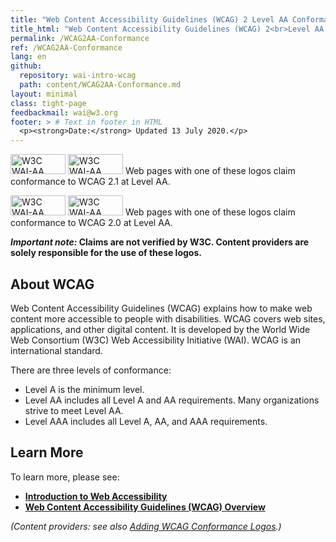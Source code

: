 ```yaml
---
title: "Web Content Accessibility Guidelines (WCAG) 2 Level AA Conformance"
title_html: "Web Content Accessibility Guidelines (WCAG) 2<br>Level AA Conformance"
permalink: /WCAG2AA-Conformance
ref: /WCAG2AA-Conformance
lang: en
github:
  repository: wai-intro-wcag
  path: content/WCAG2AA-Conformance.md
layout: minimal
class: tight-page
feedbackmail: wai@w3.org
footer: > # Text in footer in HTML
  <p><strong>Date:</strong> Updated 13 July 2020.</p>
---
```


  <p><img src="https://www.w3.org/WAI/wcag21/wcag2.1AA-blue-v.png" alt="W3C WAI-AA WCAG 2.1" width="88" height="32"> <img src="https://www.w3.org/WAI/wcag21/wcag2.1AA-v.png" alt="W3C WAI-AA WCAG 2.1" width="88" height="32"> Web pages with one of these logos claim conformance to WCAG 2.1 at Level AA.</p>
  <p><img src="https://www.w3.org/WAI/wcag2AA-blue.png" alt="W3C WAI-AA WCAG 2.0" width="88" height="32"> <img src="https://www.w3.org/WAI/wcag2AA.png" alt="W3C WAI-AA WCAG 2.0" width="88" height="32"> Web pages with one of these logos claim conformance to WCAG 2.0 at Level AA.</p>
  <p><strong><em>Important note:</em> Claims are not verified by W3C. Content providers are solely responsible for the use of these logos.</strong></p>
  <h2>About WCAG</h2>
  <p>Web Content Accessibility Guidelines (WCAG) explains how to make web content more accessible to people with disabilities. WCAG covers web sites, applications, and other digital content. It is developed by the World Wide Web Consortium (W3C) Web Accessibility Initiative (WAI). WCAG is an international standard.</p>
  <p>There are three levels of conformance:</p>
  <ul>
    <li>Level A is the minimum level.</li>
    <li>Level AA includes all Level A and AA requirements. Many organizations strive to meet Level AA.</li>
    <li>Level AAA includes all Level A, AA, and AAA requirements.</li>
  </ul>
  <h2>Learn More</h2>
  <p>To learn more, please see:</p>
  <ul>
    <li><strong><a href="https://www.w3.org/WAI/fundamentals/accessibility-intro/" rel="nofollow">Introduction to Web Accessibility</a></strong></li>
    <li><strong><a href="https://www.w3.org/WAI/standards-guidelines/wcag/" rel="nofollow">Web Content Accessibility Guidelines (WCAG) Overview</a></strong></li>
  </ul>
  <p><em>(Content providers: see also <a href="https://www.w3.org/WAI/standards-guidelines/wcag/conformance-logos" rel="nofollow">Adding WCAG Conformance Logos</a>.)</em></p>
  
